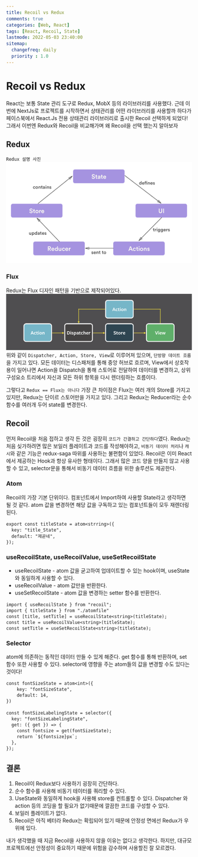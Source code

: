 ```yaml
---
title: Recoil vs Redux
comments: true
categories: [Web, React]
tags: [React, Recoil, State]
lastmode: 2022-05-03 23:40:00
sitemap:  
  changefreq: daily
  priority : 1.0
---
```


# Recoil vs Redux

React는 보통 State 관리 도구로 Redux, MobX 등의 라이브러리를 사용했다. 근데 이번에 NextJs로 프로젝트를 시작하면서 상태관리를 어떤 라이브러리를 사용할까 하다가 페이스북에서 React.Js 전용 상태관리 라이브러리로 출시한 Recoil 선택하게 되었다!
그래서 이번엔 Redux와 Recoil을 비교해가며 왜 Recoil을 선택 했는지 알아보자

## Redux

`Redux 설명 사진`
![redux](/assets/img/post/redux.png)


### Flux
Redux는 Flux 디자인 패턴을 기반으로 제작되어있다.
![flux](/assets/img/post/flux.png)
위와 같이 `Dispatcher, Action, Store, View`로 이루어져 있으며, `단방향 데이트 흐름`을 가지고 있다. 모든 데이터는 디스패처를 통해 중앙 허브로 흐르며, View에서 상호작용이 일어나면 Action을 Dispatch을 통해 스토어로 전달하여 데이터를 변경하고, 상위 구성요소 트리에서 자신과 모든 하위 항목을 다시 렌더링하는 흐름이다.

그렇다고 `Redux == Flux는 아니다` 가장 큰 차이점은 Flux는 여러 개의 Store를 가지고 있지만, Redux는 단이르 스토어만을 가지고 있다. 그리고 Redux는 Reducer라는 순수 함수를 여러개 두어 state를 변경한다.

## Recoil
먼저 Recoil을 처음 접하고 생각 든 것은 굉장히 `코드가 간결하고 간단하다`였다. Redux는 처음 싲가하려면 많은 보일러 플레이트과 코드를 작성해야하고, `비동기 데이터 처리`나 `캐시`와 같은 기능은 redux-saga 따위를 사용하는 불편함이 있었다. 
Recoil은 이미 React에서 제공하는 Hook과 항상 유사한 형태이다. 그래서 많은 코드 양을 만들지 않고 사용할 수 있고, selector문을 통해서 비동기 데이터 흐름을 위한 솔루션도 제공한다.

### Atom
Recoil의 가장 기본 단위이다. 컴포넌트에서 Import하여 사용할 State라고 생각하면 될 것 같다. atom 값을 변경하면 해당 값을 구독하고 있는 컴포넌트들이 모두 재렌더링 된다.

```tsx
export const titleState = atom<strring>({
  key: "title_State",
  default: "제곧네",
});
```

### useRecoilState, useRecoilValue, useSetRecoilState 

* useRecoilState - atom 값을 굳고하여 업데이트할 수 있는 hook이며, useState와 동일하게 사용할 수 있다.
* useRecoilValue - atom 값만을 반환한다.
* useSetRecoilState - atom 값을 변경하는 setter 함수를 반환한다.

```tsx
import { useRecoilState } from "recoil";
import { titleState } from "./atomfile"
const [title, setTitle] = useRecoilState<string>(titleState);
const title = useRecoilValue<string>(titleState);
const setTitle = useSetRecoilState<string>(titleState);
```

### Selector
atom에 의존하는 동적인 데이터 만들 수 있게 해준다. get 함수를 통해 반환하며, set 함수 또한 사용할 수 있다. selector에 영향을 주는 atom들의 값을 변경할 수도 있다는 것이다!

```tsx
const fontSizeState = atom<int>({
    key: "fontSizeState",
    default: 14,
})

const fontSizeLabelingState = selector({
  key: "fontSizeLabelingState",
  get: ({ get }) => {
    const fontsize = get(fontSizeState);
    return `${fontsize}px`;
  }, 
});
```

## 결론
1. Recoil이 Redux보다 사용하기 굉장히 간단하다.
2. 순수 함수를 사용해 비동기 테이터를 쿼리할 수 있다.
3. UseState와 동일하게 hook을 사용해 store를 컨트롤할 수 있다. Dispatcher 와 action 등의 코딩을 할 필요가 없기때문에 깔끔한 코드를 구성할 수 있다.
4. 보일러 플레이트가 없다.
5. Recoil은 아직 베터라 Redux는 확립되어 있기 때문에 안정성 면에선 Redux가 우위에 있다.

내가 생각했을 때 지금 Recoil을 사용하지 않을 이유는 없다고 생각한다. 하지만, 대규모 프로젝트에선 안정성이 중요하기 때문에 위험을 감수하며 사용할진 잘 모르겠다.